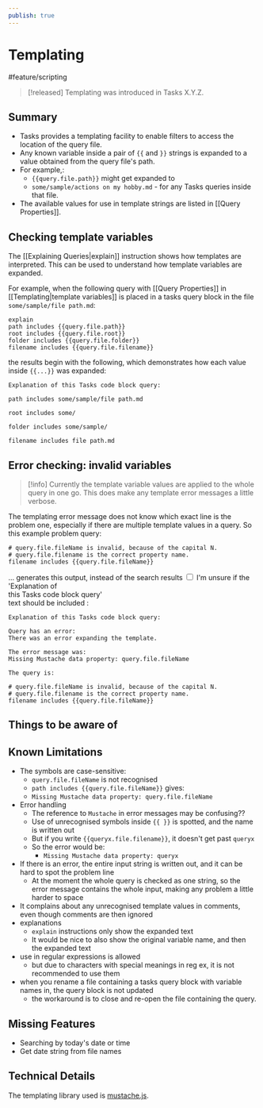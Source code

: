 ```yaml
---
publish: true
---
```


# Templating

<span class="related-pages">#feature/scripting</span>

> [!released]
> Templating was introduced in Tasks X.Y.Z.

## Summary

- Tasks provides a templating facility to enable filters to access the location of the query file.
- Any known variable inside a pair of `{{` and `}}` strings is expanded to a value obtained from the query file's path.
- For example,:
  - `{{query.file.path}}` might get expanded to
  - `some/sample/actions on my hobby.md` - for any Tasks queries inside that file.
- The available values for use in template strings are listed in [[Query Properties]].

## Checking template variables

The [[Explaining Queries|explain]] instruction shows how templates are interpreted. This can be used to understand how template variables are expanded.

For example, when the following query with [[Query Properties]] in [[Templating|template variables]] is placed in a tasks query block in the file `some/sample/file path.md`:

<!-- snippet: DocsSamplesForExplain.test.explain_templating.approved.query.text -->
```text
explain
path includes {{query.file.path}}
root includes {{query.file.root}}
folder includes {{query.file.folder}}
filename includes {{query.file.filename}}
```
<!-- endSnippet -->

the results begin with the following, which demonstrates how each value inside `{{...}}` was expanded:

<!-- snippet: DocsSamplesForExplain.test.explain_templating.approved.explanation.text -->
```text
Explanation of this Tasks code block query:

path includes some/sample/file path.md

root includes some/

folder includes some/sample/

filename includes file path.md
```
<!-- endSnippet -->

## Error checking: invalid variables

> [!info]
> Currently the template variable values are applied to the whole query in one go. This does make any template error messages a little verbose.

The templating error message does not know which exact line is the problem one, especially if there are multiple template values in a query. So this example problem query:

<!-- snippet: DocsSamplesForExplain.test.explain_templating_error.approved.query.text -->
```text
# query.file.fileName is invalid, because of the capital N.
# query.file.filename is the correct property name.
filename includes {{query.file.fileName}}
```
<!-- endSnippet -->

... generates this output, instead of the search <label class="ob-comment" title="" style=""> results <input type="checkbox"> <span style=""> I'm unsure if the 'Explanation of<br>this Tasks code block query'<br>text should be included </span></label>:

<!-- snippet: DocsSamplesForExplain.test.explain_templating_error.approved.explanation.text -->
```text
Explanation of this Tasks code block query:

Query has an error:
There was an error expanding the template.

The error message was:
Missing Mustache data property: query.file.fileName

The query is:

# query.file.fileName is invalid, because of the capital N.
# query.file.filename is the correct property name.
filename includes {{query.file.fileName}}
```
<!-- endSnippet -->

## Things to be aware of

## Known Limitations

- The symbols are case-sensitive:
  - `query.file.fileName` is not recognised
  - `path includes {{query.file.fileName}}` gives:
  - `Missing Mustache data property: query.file.fileName`
- Error handling
  - The reference to `Mustache` in error messages may be confusing??
  - Use of unrecognised symbols inside `{{ }}` is spotted, and the name is written out
  - But if you write `{{queryx.file.filename}}`, it doesn't get past `queryx`
  - So the error would be:
    - `Missing Mustache data property: queryx`
- If there is an error, the entire input string is written out, and it can be hard to spot the problem line
  - At the moment the whole query is checked as one string, so the error message contains the whole input, making any problem a little harder to space
- It complains about any unrecognised template values in comments, even though comments are then ignored
- explanations
  - `explain` instructions only show the expanded text
  - It would be nice to also show the original variable name, and then the expanded text
- use in regular expressions is allowed
  - but due to characters with special meanings in reg ex, it is not recommended to use them
- when you rename a file containing a tasks query block with variable names in, the query block is not updated
  - the workaround is to close and re-open the file containing the query.

## Missing Features

- Searching by today's date or time
- Get date string from file names

## Technical Details

The templating library used is [mustache.js](https://www.npmjs.com/package/mustache).
